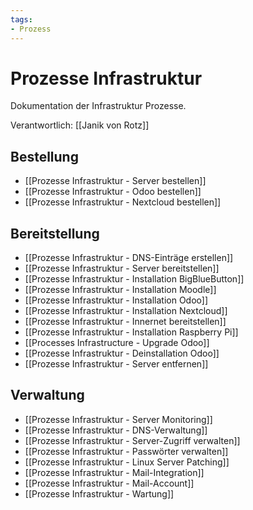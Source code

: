 ```yaml
---
tags:
- Prozess
---
```

# Prozesse Infrastruktur
Dokumentation der Infrastruktur Prozesse.

Verantwortlich: [[Janik von Rotz]]

## Bestellung

* [[Prozesse Infrastruktur - Server bestellen]]
* [[Prozesse Infrastruktur - Odoo bestellen]]
* [[Prozesse Infrastruktur - Nextcloud bestellen]]

## Bereitstellung

* [[Prozesse Infrastruktur - DNS-Einträge erstellen]]
* [[Prozesse Infrastruktur - Server bereitstellen]]
* [[Prozesse Infrastruktur - Installation BigBlueButton]]
* [[Prozesse Infrastruktur - Installation Moodle]]
* [[Prozesse Infrastruktur - Installation Odoo]]
* [[Prozesse Infrastruktur - Installation Nextcloud]]
* [[Prozesse Infrastruktur - Innernet bereitstellen]]
* [[Prozesse Infrastruktur - Installation Raspberry Pi]]
* [[Processes Infrastructure - Upgrade Odoo]]
* [[Prozesse Infrastruktur - Deinstallation Odoo]]
* [[Prozesse Infrastruktur - Server entfernen]]
## Verwaltung

* [[Prozesse Infrastruktur - Server Monitoring]]
* [[Prozesse Infrastruktur - DNS-Verwaltung]]
* [[Prozesse Infrastruktur - Server-Zugriff verwalten]]
* [[Prozesse Infrastruktur - Passwörter verwalten]]
* [[Prozesse Infrastruktur - Linux Server Patching]]
* [[Prozesse Infrastruktur - Mail-Integration]]
* [[Prozesse Infrastruktur - Mail-Account]]
* [[Prozesse Infrastruktur - Wartung]]